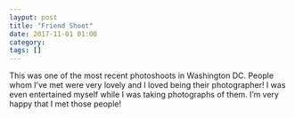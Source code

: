 ```yaml
---
layput: post
title: "Friend Shoot"
date: 2017-11-01 01:00
category: 
tags: []
---
```


This was one of the most recent photoshoots in Washington DC. People whom I’ve met were very lovely and I loved being their photographer! I was even entertained myself while I was taking photographs of them. I’m very happy that I met those people!